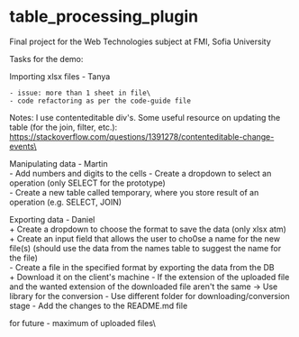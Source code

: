 # table_processing_plugin
Final project for the Web Technologies subject at FMI, Sofia University

Tasks for the demo:

Importing xlsx files - Tanya

	- issue: more than 1 sheet in file\
	- code refactoring as per the code-guide file
	
Notes: I use contenteditable div's. Some useful resource on updating the table (for the join, filter, etc.): https://stackoverflow.com/questions/1391278/contenteditable-change-events\

Manipulating data - Martin\
	- Add numbers and digits to the cells
	- Create a dropdown to select an operation (only SELECT for the prototype)\
	- Create a new table called temporary, where you store result of an operation (e.g. SELECT, JOIN)

Exporting data - Daniel\
	+ Create a dropdown to choose the format to save the data (only xlsx atm)\
	+ Create an input field that allows the user to cho0se a name for the new file(s) (should use the data from the names table to suggest the name for the file)\
	- Create a file in the specified format by exporting the data from the DB\
	+ Download it on the client's machine
	- If the extension of the uploaded file and the wanted extension of the downloaded file aren't the same -> Use library for the conversion 
    	- Use different folder for downloading/conversion stage
	- Add the changes to the README.md file

for future
	- maximum of uploaded files\
